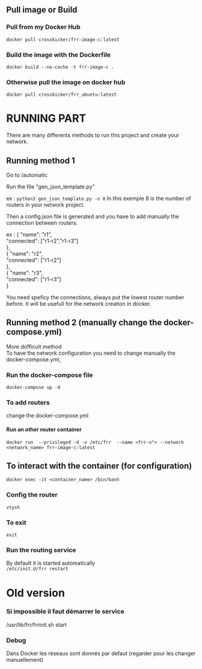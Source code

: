 ## Pull image or Build
### Pull from my Docker Hub
``` docker pull crosskicker/frr-image-c:latest ```

### Build the image with the Dockerfile
``` docker build --no-cache -t frr-image-c . ```


### Otherwise pull the image on docker hub
``` docker pull crosskicker/frr_ubuntu:latest ```

# RUNNING PART
There are many differents methods to run this project and create your network.  

## Running method 1

Go to /automatic  

Run the file "gen_json_template.py"

ex : ``` python3 gen_json_template.py -n 8 ``` 
In this exemple 8 is the number of routers in your network project.  

Then a config.json file is generated and you have to add manually the connection between routers.  

ex : {
            "name": "r1",  
            "connected": ["r1-r2","r1-r3"]  
        },  
        {
            "name": "r2",  
            "connected": ["r1-r2"]  
        },  
        {
            "name": "r3",  
            "connected": ["r1-r3"]  
        }  

You need speficy the connections, always put the lowest router number before.
It will be usefull for the network creation in docker.

## Running method 2 (manually change the docker-compose.yml)
More dofficult method  
To have the network configuration you need to change manually the docker-compose.yml,  

### Run the docker-compose file

``` docker-compose up -d ```

### To add routers
change the docker-compose.yml

#### Run an other router container
``` docker run  --privileged -d -v /etc/frr  --name <frr-n°> --network <network_name> frr-image-c:latest ```


## To interact with the container (for configuration)
``` docker exec -it <container_name> /bin/bash ``` 
### Config the router
``` vtysh ```
### To exit 
```exit ```

### Run the routing service
By default it is started automatically  
``` /etc/init.d/frr restart ``` 







# Old version


### Si impossible il faut démarrer le service
/usr/lib/frr/frrinit.sh start

### Debug
Dans Docker les réseaux sont donnés par defaut  (regarder pour les changer manuellement)
